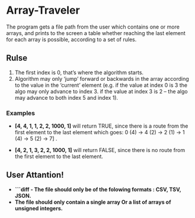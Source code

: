# Array-Traveler
The program gets a file path from the user which contains one or more arrays, and prints to the screen a table whether reaching the last element for each array is possible, according to a set of rules.

## Rulse
1. The first index is 0, that’s where the algorithm starts.
2. Algorithm may only ‘jump’ forward or backwards in the array according to the value in the ‘current’ element (e.g. if the value at index 0 is 3 the algo may only advance to index 3. if the value at index 3 is 2 – the algo may advance to both index 5 and index 1).

### Examples
* **[4, 4, 1, 1, 2, 2, 1000, 1]** will return TRUE, since there is a route from the first element to the last element which goes: 0 (4) → 4 (2) → 2 (1) → 1 (4) → 5 (2) → 7] .

* **[4, 2, 1, 3, 2, 2, 1000, 1]** will return FALSE, since there is no route from the first element to the last element.

## User Attantion!
* **```diff - The file should only be of the folowing formats : CSV, TSV, JSON.**
* **The file should only contain a single array Or a list of arrays of unsigned integers.**


